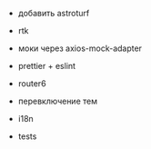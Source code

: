 - добавить astroturf
- rtk

- моки через axios-mock-adapter


- prettier + eslint

- router6

- перевключение тем 
- i18n
- tests